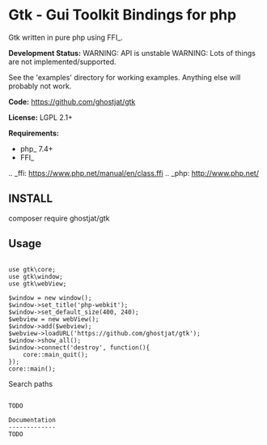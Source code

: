 Gtk - Gui Toolkit Bindings for php
================================================

Gtk written in pure php using FFI_.

**Development Status:**
WARNING: API is unstable
WARNING: Lots of things are not implemented/supported.

See the 'examples' directory for working examples.
Anything else will probably not work.

**Code:** https://github.com/ghostjat/gtk

**License:** LGPL 2.1+

**Requirements:**

- php_ 7.4+
- FFI_

.. _ffi: https://www.php.net/manual/en/class.ffi
.. _php: http://www.php.net/

INSTALL
-------
composer require ghostjat/gtk

Usage
-----

```require dirname(__DIR__).'/vendor/autoload.php';

use gtk\core;
use gtk\window;
use gtk\webView;

$window = new window();
$window->set_title('php-webkit');
$window->set_default_size(400, 240);
$webview = new webView();
$window->add($webview);
$webview->loadURL('https://github.com/ghostjat/gtk');
$window->show_all();
$window->connect('destroy', function(){
    core::main_quit();
});
core::main();
```

Search paths
~~~~~~~~~~~~

TODO

Documentation
-------------
TODO
